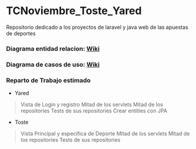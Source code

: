 # TCNoviembre_Toste_Yared
Repositorio dedicado a los proyectos de laravel y java web de las apuestas de deportes


### Diagrama entidad relacion: <a href="https://github.com/Alejandrotr22/TCNoviembre_Toste_Yared/wiki/1.1-%F0%9F%87%AA%F0%9F%87%B8-Modelo-Entidad-Relaci%C3%B3n-%F0%9F%87%AA%F0%9F%87%B8">Wiki</a>

### Diagrama de casos de uso: <a href="https://github.com/Alejandrotr22/TCNoviembre_Toste_Yared/wiki/1.2-%F0%9F%87%AA%F0%9F%87%B8-Diagrama-de-Casos-de-Uso-%F0%9F%87%AA%F0%9F%87%B8">Wiki</a>

### Reparto de Trabajo estimado
* Yared
> Vista de Login y registro
> Mitad de los servlets
> Mitad de los repositories
> Tests de sus repositories
> Crear entities con JPA

* Toste
> Vista Principal y especifica de Deporte
> Mitad de los servlets
> Mitad de los repositories
> Tests de sus repositories
